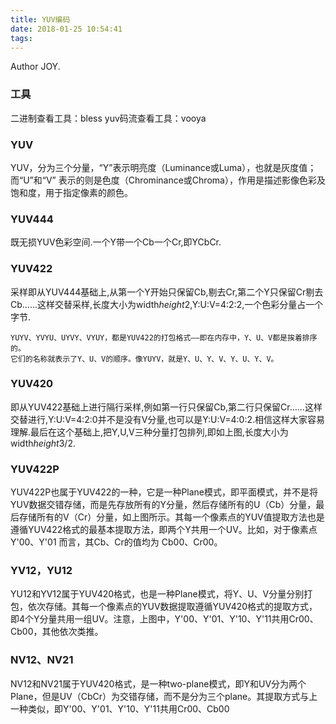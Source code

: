 ```yaml
---
title: YUV编码
date: 2018-01-25 10:54:41
tags:
---
```

Author JOY.
<!-- excerpt -->

### 工具
二进制查看工具：bless
yuv码流查看工具：vooya

### YUV
YUV，分为三个分量，“Y”表示明亮度（Luminance或Luma），也就是灰度值；而“U”和“V” 表示的则是色度（Chrominance或Chroma），作用是描述影像色彩及饱和度，用于指定像素的颜色。

### YUV444
既无损YUV色彩空间.一个Y带一个Cb一个Cr,即YCbCr.

### YUV422
采样即从YUV444基础上,从第一个Y开始只保留Cb,剔去Cr,第二个Y只保留Cr剔去Cb…...这样交替采样,长度大小为width*height*2,Y:U:V=4:2:2,一个色彩分量占一个字节.
```
YUYV、YVYU、UYVY、VYUY，都是YUV422的打包格式——即在内存中，Y、U、V都是挨着排序的。   
它们的名称就表示了Y、U、V的顺序。像YUYV，就是Y、U、Y、V、Y、U、Y、V。
```

### YUV420
即从YUV422基础上进行隔行采样,例如第一行只保留Cb,第二行只保留Cr……这样交替进行,Y:U:V=4:2:0并不是没有V分量,也可以是Y:U:V=4:0:2.相信这样大家容易理解.最后在这个基础上,把Y,U,V三种分量打包排列,即如上图,长度大小为width*height*3/2.

### YUV422P
YUV422P也属于YUV422的一种，它是一种Plane模式，即平面模式，并不是将YUV数据交错存储，而是先存放所有的Y分量，然后存储所有的U（Cb）分量，最后存储所有的V（Cr）分量，如上图所示。其每一个像素点的YUV值提取方法也是遵循YUV422格式的最基本提取方法，即两个Y共用一个UV。比如，对于像素点Y'00、Y'01 而言，其Cb、Cr的值均为 Cb00、Cr00。

### YV12，YU12
YU12和YV12属于YUV420格式，也是一种Plane模式，将Y、U、V分量分别打包，依次存储。其每一个像素点的YUV数据提取遵循YUV420格式的提取方式，即4个Y分量共用一组UV。注意，上图中，Y'00、Y'01、Y'10、Y'11共用Cr00、Cb00，其他依次类推。

### NV12、NV21
NV12和NV21属于YUV420格式，是一种two-plane模式，即Y和UV分为两个Plane，但是UV（CbCr）为交错存储，而不是分为三个plane。其提取方式与上一种类似，即Y'00、Y'01、Y'10、Y'11共用Cr00、Cb00
